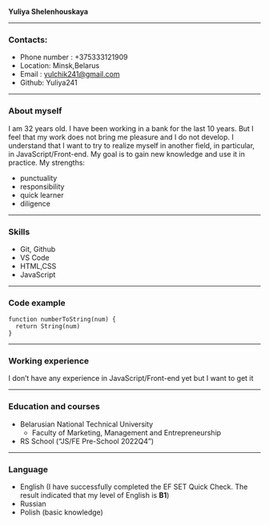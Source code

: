 __Yuliya Shelenhouskaya__

***
### Contacts:

* Phone number : +375333121909
* Location: Minsk,Belarus
* Email : yulchik241@gmail.com
* Github: Yuliya241

***
### About myself
I am 32 years old. I have been working in a bank for the last 10 years. But I feel that my work does not bring me pleasure and I do not develop. I understand that I want to try to realize myself in another field, in particular, in JavaScript/Front-end. My goal is to gain new knowledge and use it in practice. My strengths:
* punctuality
* responsibility
* quick learner
* diligence

***
### Skills
* Git, Github
* VS Code
* HTML,CSS
* JavaScript

***
### Code example
```
function numberToString(num) {
  return String(num)
}
```

***
### Working experience
I don’t have any experience in JavaScript/Front-end yet but I want to get it

***
### Education and courses
* Belarusian National Technical University
  * Faculty of Marketing, Management and Entrepreneurship
* RS School (“JS/FE Pre-School 2022Q4”)

***
### Language
* English (I have successfully completed the EF SET Quick Check. The result indicated that my level of English is __B1__)
* Russian
* Polish (basic knowledge)
